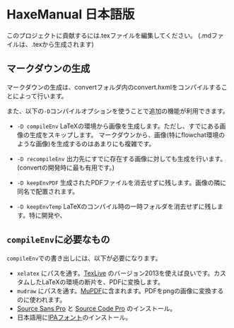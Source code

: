 HaxeManual 日本語版
==========

このプロジェクトに貢献するには.texファイルを編集してください。 (.mdファイルは、.texから生成されます)


マークダウンの生成
-------------------

マークダウンの生成は、convertフォルダ内のconvert.hxmlをコンパイルすることによって行います。

また、以下の`-D`コンパイルオプションを使うことで追加の機能が利用できます。

- `-D compileEnv`
LaTeXの環境から画像を生成します。ただし、すでにある画像の生成をスキップします。
マークダウンから、画像(特にflowchat環境のような画像)を生成するのはあまりにも複雑です。

- `-D recompileEnv`
出力先にすでに存在する画像に対しても生成を行います。(convertの開発時に最も有用です。)

- `-D keepEnvPDF`
生成されたPDFファイルを消去せずに残します。画像の隣に同名で配置されます。

- `-D keepEnvTemp`
LaTeXのコンパイル時の一時フォルダを消去せずに残します。特に開発や、

`compileEnv`に必要なもの
-----------------------------

`compileEnv`での書き出しには、以下が必要になります。

- `xelatex` にパスを通す。[TexLive](http://www.tug.org/texlive/) のバージョン2013を使えば良いです。カスタムしたLaTeXの環境の断片を、PDFに変換します。
- `mudraw` にパスを通す。[MuPDF](http://www.mupdf.com/)に含まれます。PDFをpngの画像に変換するのに使われます。
- [Source Sans Pro](http://sourceforge.net/projects/sourcesans.adobe/) と [Source Code Pro](http://sourceforge.net/projects/sourcecodepro.adobe/) のインストール。
- 日本語用に[IPAフォント](http://ipafont.ipa.go.jp/ipafont/download.html)のインストール。

